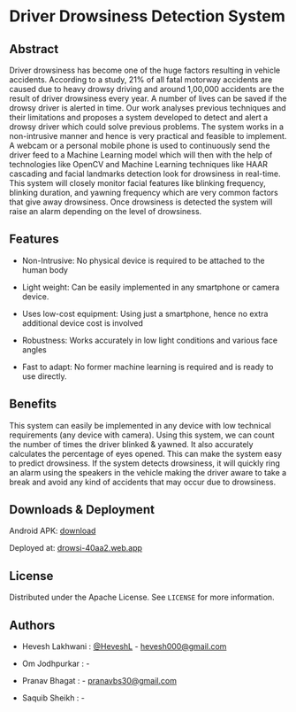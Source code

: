 # Driver Drowsiness Detection System


## Abstract

Driver drowsiness has become one of the huge factors resulting in vehicle accidents. According to a study, 21% of all fatal motorway accidents are caused due to heavy drowsy driving and around 1,00,000 accidents are the result of driver drowsiness every year. A number of lives can be saved if the drowsy driver is alerted in time. Our work analyses previous techniques and their limitations and proposes a system developed to detect and alert a drowsy driver which could solve previous problems. The system works in a non-intrusive manner and hence is very practical and feasible to implement. A webcam or a personal mobile phone is used to continuously send the driver feed to a Machine Learning model which will then with the help of technologies like OpenCV and Machine Learning techniques like HAAR cascading and facial landmarks detection look for drowsiness in real-time. This system will closely monitor facial features like blinking frequency, blinking duration, and yawning frequency which are very common factors that give away drowsiness. Once drowsiness is detected the system will raise an alarm depending on the level of drowsiness.


## Features

- Non-Intrusive: No physical device is required to be attached to the human body

- Light weight: Can be easily implemented in any smartphone or camera device.

- Uses low-cost equipment: Using just a smartphone, hence no extra additional device cost is involved

- Robustness: Works accurately in low light conditions and various face angles

- Fast to adapt: No former machine learning is required and is ready to use directly.


## Benefits

This system can easily be implemented in any device with low technical requirements (any device with camera). Using this system, we can count the number of times the driver blinked & yawned. It also accurately calculates the percentage of eyes opened. This can make the system easy to predict drowsiness. If the system detects drowsiness, it will quickly ring an alarm using the speakers in the vehicle making the driver aware to take a break and avoid any kind of accidents that may occur due to drowsiness.  


## Downloads & Deployment

Android APK: <a href="https://github.com/HeveshL/Driver-Droswsiness-Detection/releases/download/v1.0/app.apk">download</a>

Deployed at: <a href="https://drowsi-40aa2.web.app/">drowsi-40aa2.web.app</a>


## License

Distributed under the Apache License. See `LICENSE` for more information.


## Authors

- Hevesh Lakhwani : <a href= "https://www.github.com/HeveshL">@HeveshL</a> - hevesh000@gmail.com

- Om Jodhpurkar : <a href= ""></a> - 

- Pranav Bhagat : <a href= "https://www.github.com/prnv30"></a> - pranavbs30@gmail.com

- Saquib Sheikh : <a href= ""></a> - 
